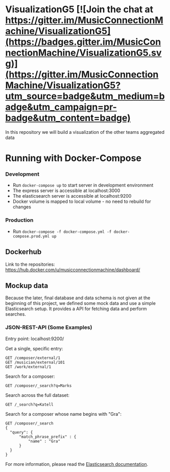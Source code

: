# VisualizationG5 [![Join the chat at https://gitter.im/MusicConnectionMachine/VisualizationG5](https://badges.gitter.im/MusicConnectionMachine/VisualizationG5.svg)](https://gitter.im/MusicConnectionMachine/VisualizationG5?utm_source=badge&utm_medium=badge&utm_campaign=pr-badge&utm_content=badge)

In this repository we will build a visualization of the other teams aggregated data

# Running with Docker-Compose

### Development
  - Run `docker-compose up` to start server in development environment
  - The express server is accessible at localhost:3000
  - The elasticsearch server is accessible at localhost:9200
  - Docker volume is mapped to local volume - no need to rebuild for changes

### Production
  - Run `docker-compose -f docker-compose.yml -f docker-compose.prod.yml up`

## Dockerhub
Link to the repositories: https://hub.docker.com/u/musicconnectionmachine/dashboard/

## Mockup data

Because the later, final database and data schema is not given at the beginning of this project, we defined some mock data and use a simple Elasticsearch setup. It provides a API for fetching data and perform searches.


### JSON-REST-API (Some Examples)

Entry point: localhost:9200/

Get a single, specific entry:

    GET /composer/external/1
    GET /musician/external/101
    GET /work/external/1

Search for a composer:

    GET /composer/_search?q=Marks

Search across the full dataset:

    GET /_search?q=Katell

Search for a composer whose name begins with "Gra":

    GET /composer/_search
    {
      "query": {
          "match_phrase_prefix" : {
              "name" : "Gra"
          }
      }
    }

For more information, please read the [Elasticsearch documentation](https://www.elastic.co/guide/en/elasticsearch/reference/current/index.html).
